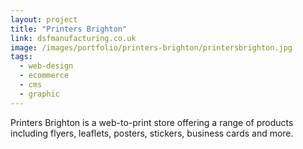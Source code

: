 ```yaml
---
layout: project
title: "Printers Brighton"
link: dsfmanufacturing.co.uk
image: /images/portfolio/printers-brighton/printersbrighton.jpg
tags:
  - web-design
  - ecommerce
  - cms
  - graphic
---
```


Printers Brighton is a web-to-print store offering a range of products including flyers, leaflets, posters, stickers, business cards and more.